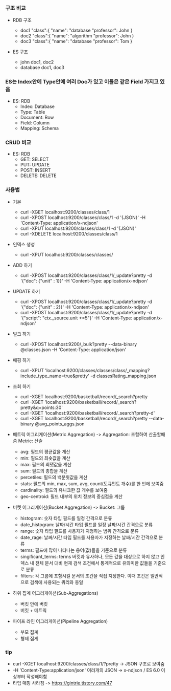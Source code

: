 ### 구조 비교
- RDB 구조

  - doc1
  "class":{
      "name": "database
      "professor": John
  } 
  - doc2
  "class":{
      "name": "algorithm
      "professor": John
  } 
  - doc3
  "class":{
      "name": "database
      "professor": Tom
  }


- ES 구조
  - john
  doc1, doc2 
  - database
  doc1, doc3

### ES는 Index안에 Type안에 여러 Doc가 있고 이들은 같은 Field 가지고 있음
 - ES: RDB 
   - Index: Database
   - Type: Table
   - Document: Row
   - Field: Column
   - Mapping: Schema

### CRUD 비교
- ES: RDB 
  - GET: SELECT
  - PUT: UPDATE
  - POST: INSERT
  - DELETE: DELETE

### 사용법
- 기본
  - curl -XGET localhost:9200/classes/class/1
  - curl -XPOST localhost:9200/classes/class/1 -d '{JSON}' -H 'Content-Type: application/x-ndjson' 
  - curl -XPUT localhost:9200/classes/class/1 -d '{JSON}'
  - curl -XDELETE localhost:9200/classes/class/1


- 인덱스 생성
  - curl -XPUT localhost:9200/classes/classes/


- ADD 하기
  - curl -XPOST localhost:9200/classes/class/1/_update?pretty -d '{"doc": {"unit" : 1}}' -H 'Content-Type: application/x-ndjson'


- UPDATE 하기
  - curl -XPOST localhost:9200/classes/class/1/_update?pretty -d '{"doc": {"unit" : 2}}' -H 'Content-Type: application/x-ndjson'
  - curl -XPOST localhost:9200/classes/class/1/_update?pretty -d '{"script": "ctx._source.unit +=5"}' -H 'Content-Type: application/x-ndjson'


- 벌크 하기
  - curl -XPOST localhost:9200/_bulk?pretty --data-binary @classes.json -H 'Content-Type: application/json'


- 매핑 하기
  - curl -XPUT 'localhost:9200/classes/classes/class/_mapping?include_type_name=true&pretty' -d classesRating_mapping.json 


- 조회 하기
  - curl -XGET localhost:9200/basketball/record/_search?pretty
  - curl -XGET 'localhost:9200/basketball/record/_search?pretty&q=points:30'
  - curl -XGET 'localhost:9200/basketball/record/_search?pretty-d'
  - curl -XGET localhost:9200/basketball/record/_search?pretty --data-binary @avg_points_aggs.json


- 메트릭 어그리게이션(Metric Aggregation) -> Aggregation: 조합하여 산출할때 씀 Metric: 산술
  - avg: 필드의 평균값을 계산
  - min: 필드의 최솟값을 계산
  - max: 필드의 최댓값을 계산
  - sum: 필드의 총합을 계산
  - percetiles: 필드의 백분윗값을 계산
  - stats: 필드의 min, max, sum, avg, count(도큐먼트 개수)를 한 번에 보여줌
  - cardinality: 필드의 유니크한 값 개수를 보여줌
  - geo-centroid: 필드 내부의 위치 정보의 중심점을 계산


- 버켓 어그리게이션(Bucket Aggregation) -> Bucket: 그룹
  - histogram: 숫자 타입 필드를 일정 간격으로 분류
  - date_histogram: 날짜/시간 타입 필드를 일정 날짜/시간 간격으로 분류
  - range: 숫자 타입 필드를 사용자가 지정하는 범위 간격으로 분류
  - date_rage: 날짜/시간 타입 필드를 사용자가 지정하는 날짜/시간 간격으로 분류
  - terms: 필드에 많이 나타나는 용어(값)들을 기준으로 분류
  - singificant_terms: terms 버킷과 유사하나, 모든 값을 대상으로 하지 않고 인덱스 내 전체 문서 대비 현재 검색 조건에서 통계적으로 유의미한 값들을 기준으로 분류
  - filters: 각 그룹에 포함시킬 문서의 조건을 직접 지정한다. 이때 조건은 일반적으로 검색에 사용되는 쿼리와 동일

- 하위 집계 어그리게이션(Sub-Aggregations)
  - 버킷 안에 버킷
  - 버킷 + 메트릭

- 파이프 라인 어그리게이션(Pipeline Aggregation)
  - 부모 집계
  - 형제 집계

### tip
- curl -XGET localhost:9200/classes/class/1/?pretty -> JSON 구조로 보여줌
- -H 'Content-Type:application/json' 여러개의 JSON -> x-ndjson / ES 6.0 이상부터 작성해야함
- 타입 매핑 사라짐 -> https://gintrie.tistory.com/47


